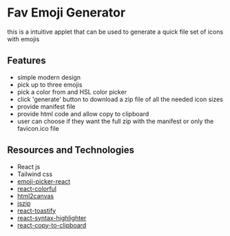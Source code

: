# Fav Emoji Generator

this is a intuitive applet that can be used to generate a quick file set of icons with emojis

## Features

- simple modern design 
- pick up to three emojis
- pick a color from and HSL color picker
- click 'generate' button to download a zip file of all the needed icon sizes
- provide manifest file
- provide html code and allow copy to clipboard
- user can choose if they want the full zip with the manifest or only the favicon.ico file

## Resources and Technologies 

- React js 
- Tailwind css
- [emoji-picker-react](https://github.com/ealush/emoji-picker-react)
- [react-colorful](https://github.com/omgovich/react-colorful)
- [html2canvas](https://www.npmjs.com/package/html2canvas/v/1.4.1)
- [jszip](https://stuk.github.io/jszip/)
- [react-toastify](https://www.npmjs.com/package/react-toastify)
- [react-syntax-highlighter](https://github.com/react-syntax-highlighter/react-syntax-highlighter)
- [react-copy-to-clipboard](https://www.npmjs.com/package/react-copy-to-clipboard)


